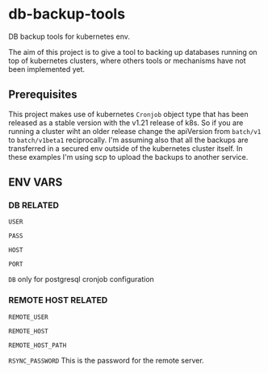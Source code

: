 # db-backup-tools
DB backup tools for kubernetes env.

The aim of this project is to give a tool to backing up databases running on top of kubernetes clusters, where others tools or mechanisms have not been implemented yet.

## Prerequisites

This project makes use of kubernetes `Cronjob` object type that has been released as a stable version with the v1.21 release of k8s. 
So if you are running a cluster wiht an older release change the apiVersion from `batch/v1` to `batch/v1beta1` reciprocally. I'm assuming also that all the backups are transferred in a secured env outside of the kubernetes cluster itself.
In these examples I'm using scp to upload the backups to another service. 

## ENV VARS

### DB RELATED

`USER`

`PASS`

`HOST`

`PORT`

`DB` only for postgresql cronjob configuration

### REMOTE HOST RELATED

`REMOTE_USER`

`REMOTE_HOST`

`REMOTE_HOST_PATH`

`RSYNC_PASSWORD` This is the password for the remote server.